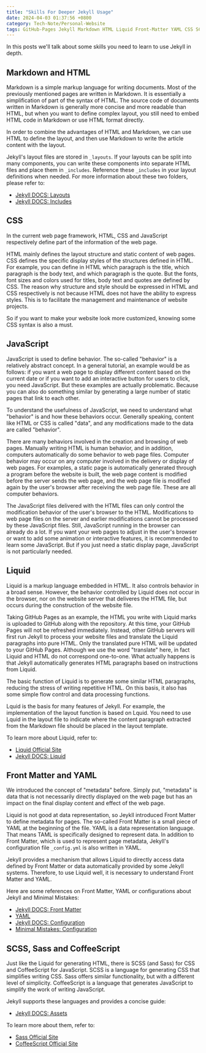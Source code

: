 ```yaml
---
title: "Skills For Deeper Jekyll Usage"
date: 2024-04-03 01:37:56 +0800
category: Tech-Note/Personal-Website
tags: GitHub-Pages Jekyll Markdown HTML Liquid Front-Matter YAML CSS SCSS Sass JavaScript CoffeeScript Ruby 
---
```


In this posts we'll talk about some skills you need to learn to use Jekyll in depth.

## Markdown and HTML

Markdown is a simple markup language for writing documents. Most of the previously mentioned pages are written in Markdown. It is essentially a simplification of part of the syntax of HTML. The source code of documents written in Markdown is generally more concise and more readable than HTML, but when you want to define complex layout, you still need to embed HTML code in Markdown or use HTML format directly.

In order to combine the advantages of HTML and Markdown, we can use HTML to define the layout, and then use Markdown to write the article content with the layout.

Jekyll's layout files are stored in `_layouts`. If your layouts can be split into many components, you can write these components into separate HTML files and place them in `_includes`. Reference these `_includes` in your layout definitions when needed. For more information about these two folders, please refer to:

* [Jekyll DOCS: Layouts](https://jekyllrb.com/docs/layouts/)
* [Jekyll DOCS: Includes](https://jekyllrb.com/docs/includes/)

## CSS

In the current web page framework, HTML, CSS and JavaScript respectively define part of the information of the web page.

HTML mainly defines the layout structure and static content of web pages. CSS defines the specific display styles of the structures defined in HTML. For example, you can define in HTML which paragraph is the title, which paragraph is the body text, and which paragraph is the quote. But the fonts, font sizes and colors used for titles, body text and quotes are defined by CSS. The reason why structure and style should be expressed in HTML and CSS respectively is not because HTML does not have the ability to express styles. This is to facilitate the management and maintenance of website projects.

So if you want to make your website look more customized, knowing some CSS syntax is also a must.

## JavaScript

JavaScript is used to define behavior. The so-called "behavior" is a relatively abstract concept. In a general tutorial, an example would be as follows: if you want a web page to display different content based on the current date or if you want to add an interactive button for users to click, you need JavaScript. But these examples are actually problematic. Because you can also do something similar by generating a large number of static pages that link to each other.

To understand the usefulness of JavaScript, we need to understand what "behavior" is and how these behaviors occur. Generally speaking, content like HTML or CSS is called "data", and any modifications made to the data are called "behavior".

There are many behaviors involved in the creation and browsing of web pages. Manually writing HTML is human behavior, and in addition, computers automatically do some behavior to web page files. Computer behavior may occur on any computer involved in the delivery or display of web pages. For examples, a static page is automatically generated through a program before the website is built, the web page content is modified before the server sends the web page, and the web page file is modified again by the user's browser after receiving the web page file. These are all computer behaviors.

The JavaScript files delivered with the HTML files can only control the modification behavior of the user's browser to the HTML. Modifications to web page files on the server and earlier modifications cannot be processed by these JavaScript files. Still, JavaScript running in the browser can already do a lot. If you want your web pages to adjust in the user's browser or want to add some animation or interactive features, it is recommended to learn some JavaScript. But if you just need a static display page, JavaScript is not particularly needed.

## Liquid

Liquid is a markup language embedded in HTML. It also controls behavior in a broad sense. However, the behavior controlled by Liquid does not occur in the browser, nor on the website server that deliveres the HTML file, but occurs during the construction of the website file.

Taking GitHub Pages as an example, the HTML you write with Liquid marks is uploaded to GitHub along with the repository. At this time, your GitHub Pages will not be refreshed immediately. Instead, other GitHub servers will first run Jekyll to process your website files and translate the Liquid paragraphs into pure HTML. Only the translated pure HTML will be updated to your GitHub Pages. Although we use the word "translate" here, in fact Liquid and HTML do not correspond one-to-one. What actually happens is that Jekyll automatically generates HTML paragraphs based on instructions from Liquid.

The basic function of Liquid is to generate some similar HTML paragraphs, reducing the stress of writing repetitive HTML. On this basis, it also has some simple flow control and data processing functions.

Lquid is the basis for many features of Jekyll. For example, the implementation of the layout function is based on Lquid. You need to use Lquid in the layout file to indicate where the content paragraph extracted from the Markdown file should be placed in the layout template.

To learn more about Liquid, refer to:

* [Liquid Official Site](https://shopify.github.io/liquid/)
* [Jekyll DOCS: Liquid](https://jekyllrb.com/docs/liquid/)

## Front Matter and YAML

We introduced the concept of "metadata" before. Simply put, "metadata" is data that is not necessarily directly displayed on the web page but has an impact on the final display content and effect of the web page.

Liquid is not good at data representation, so Jeykll introduced Front Matter to define metadata for pages. The so-called Front Matter is a small piece of YAML at the beginning of the file. YAML is a data representation language. That means TAML is specifically designed to represent data. In addition to Front Matter, which is used to represent page metadata, Jekyll's configuration file `_config.yml` is also written in YAML.

Jekyll provides a mechanism that allows Liquid to directly access data defined by Front Matter or data automatically provided by some Jekyll systems. Therefore, to use Liquid well, it is necessary to understand Front Matter and YAML.

Here are some references on Front Matter, YAML or configurations about Jekyll and Minimal Mistakes:

* [Jekyll DOCS: Front Matter](https://jekyllrb.com/docs/front-matter/)
* [YAML](https://yaml.org/)
* [Jekyll DOCS: Configuration](https://jekyllrb.com/docs/configuration/)
* [Minimal Mistakes: Configuration](https://mmistakes.github.io/minimal-mistakes/docs/configuration/)

## SCSS, Sass and CoffeeScript

Just like the Liquid for generating HTML, there is SCSS (and Sass) for CSS and CoffeeScript for JavaScript. SCSS is a language for generating CSS that simplifies writing CSS. Sass offers similar functionality, but with a different level of simplicity. CoffeeScript is a language that generates JavaScript to simplify the work of writing JavaScript.

Jekyll supports these languages and provides a concise guide:

* [Jekyll DOCS: Assets](https://jekyllrb.com/docs/assets/)

To learn more about them, refer to:

* [Sass Official Site](https://sass-lang.com/)
* [CoffeeScript Official Site](https://coffeescript.org/)
